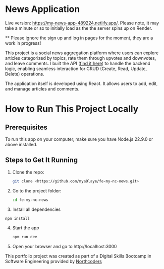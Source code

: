 # News Application

Live version: <https://my-news-app-489224.netlify.app/>. Please note, it may take a minute or so to initially load as the the server spins up on Render.

** Please ignore the sign up and log in pages for the moment, they are a work in progress!

This project is a social news aggregation platform where users can explore articles categorized by topics, rate them through upvotes and downvotes, and leave comments. I built the API ([find it here](<https://github.com/myaOlaye/nc-news-API>)) to handle the backend logic, enabling seamless interaction for CRUD (Create, Read, Update, Delete) operations.

The application itself is developed using React. It allows users to add, edit, and manage articles and comments.

# How to Run This Project Locally

## Prerequisites

To run this app on your computer, make sure you have Node.js 22.9.0 or above installed.

## Steps to Get It Running

1. Clone the repo:

   ```bash
   git clone <https://github.com/myaOlaye/fe-my-nc-news.git>
   ```

2. Go to the project folder:

   ```bash
   cd fe-my-nc-news
   ```
 3. Install all dependencies
    
   ```bash
   npm install
```
4. Start the app
   ```bash
   npm run dev
   ```
5. Open your browser and go to http://localhost:3000

This portfolio project was created as part of a Digital Skills Bootcamp in Software Engineering provided by [Northcoders](https://northcoders.com/)


